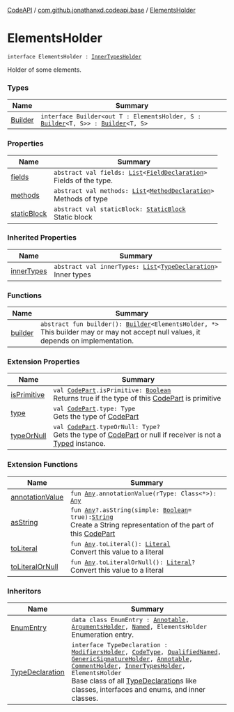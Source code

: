 [CodeAPI](../../index.md) / [com.github.jonathanxd.codeapi.base](../index.md) / [ElementsHolder](.)

# ElementsHolder

`interface ElementsHolder : `[`InnerTypesHolder`](../-inner-types-holder/index.md)

Holder of some elements.

### Types

| Name | Summary |
|---|---|
| [Builder](-builder/index.md) | `interface Builder<out T : ElementsHolder, S : `[`Builder`](-builder/index.md)`<T, S>> : `[`Builder`](../-inner-types-holder/-builder/index.md)`<T, S>` |

### Properties

| Name | Summary |
|---|---|
| [fields](fields.md) | `abstract val fields: `[`List`](https://kotlinlang.org/api/latest/jvm/stdlib/kotlin.collections/-list/index.html)`<`[`FieldDeclaration`](../-field-declaration/index.md)`>`<br>Fields of the type. |
| [methods](methods.md) | `abstract val methods: `[`List`](https://kotlinlang.org/api/latest/jvm/stdlib/kotlin.collections/-list/index.html)`<`[`MethodDeclaration`](../-method-declaration/index.md)`>`<br>Methods of type |
| [staticBlock](static-block.md) | `abstract val staticBlock: `[`StaticBlock`](../-static-block/index.md)<br>Static block |

### Inherited Properties

| Name | Summary |
|---|---|
| [innerTypes](../-inner-types-holder/inner-types.md) | `abstract val innerTypes: `[`List`](https://kotlinlang.org/api/latest/jvm/stdlib/kotlin.collections/-list/index.html)`<`[`TypeDeclaration`](../-type-declaration/index.md)`>`<br>Inner types |

### Functions

| Name | Summary |
|---|---|
| [builder](builder.md) | `abstract fun builder(): `[`Builder`](-builder/index.md)`<ElementsHolder, *>`<br>This builder may or may not accept null values, it depends on implementation. |

### Extension Properties

| Name | Summary |
|---|---|
| [isPrimitive](../../com.github.jonathanxd.codeapi/is-primitive.md) | `val `[`CodePart`](../../com.github.jonathanxd.codeapi/-code-part/index.md)`.isPrimitive: `[`Boolean`](https://kotlinlang.org/api/latest/jvm/stdlib/kotlin/-boolean/index.html)<br>Returns true if the type of this [CodePart](../../com.github.jonathanxd.codeapi/-code-part/index.md) is primitive |
| [type](../../com.github.jonathanxd.codeapi/type.md) | `val `[`CodePart`](../../com.github.jonathanxd.codeapi/-code-part/index.md)`.type: Type`<br>Gets the type of [CodePart](../../com.github.jonathanxd.codeapi/-code-part/index.md) |
| [typeOrNull](../../com.github.jonathanxd.codeapi/type-or-null.md) | `val `[`CodePart`](../../com.github.jonathanxd.codeapi/-code-part/index.md)`.typeOrNull: Type?`<br>Gets the type of [CodePart](../../com.github.jonathanxd.codeapi/-code-part/index.md) or null if receiver is not a [Typed](../-typed/index.md) instance. |

### Extension Functions

| Name | Summary |
|---|---|
| [annotationValue](../../com.github.jonathanxd.codeapi.util.conversion/kotlin.-any/annotation-value.md) | `fun `[`Any`](https://kotlinlang.org/api/latest/jvm/stdlib/kotlin/-any/index.html)`.annotationValue(rType: Class<*>): `[`Any`](https://kotlinlang.org/api/latest/jvm/stdlib/kotlin/-any/index.html) |
| [asString](../../com.github.jonathanxd.codeapi.util/kotlin.-any/as-string.md) | `fun `[`Any`](https://kotlinlang.org/api/latest/jvm/stdlib/kotlin/-any/index.html)`?.asString(simple: `[`Boolean`](https://kotlinlang.org/api/latest/jvm/stdlib/kotlin/-boolean/index.html)` = true): `[`String`](https://kotlinlang.org/api/latest/jvm/stdlib/kotlin/-string/index.html)<br>Create a String representation of the part of this [CodePart](../../com.github.jonathanxd.codeapi/-code-part/index.md) |
| [toLiteral](../../com.github.jonathanxd.codeapi.util.conversion/kotlin.-any/to-literal.md) | `fun `[`Any`](https://kotlinlang.org/api/latest/jvm/stdlib/kotlin/-any/index.html)`.toLiteral(): `[`Literal`](../../com.github.jonathanxd.codeapi.literal/-literal/index.md)<br>Convert this value to a literal |
| [toLiteralOrNull](../../com.github.jonathanxd.codeapi.util.conversion/kotlin.-any/to-literal-or-null.md) | `fun `[`Any`](https://kotlinlang.org/api/latest/jvm/stdlib/kotlin/-any/index.html)`.toLiteralOrNull(): `[`Literal`](../../com.github.jonathanxd.codeapi.literal/-literal/index.md)`?`<br>Convert this value to a literal |

### Inheritors

| Name | Summary |
|---|---|
| [EnumEntry](../-enum-entry/index.md) | `data class EnumEntry : `[`Annotable`](../-annotable/index.md)`, `[`ArgumentsHolder`](../-arguments-holder/index.md)`, `[`Named`](../-named/index.md)`, ElementsHolder`<br>Enumeration entry. |
| [TypeDeclaration](../-type-declaration/index.md) | `interface TypeDeclaration : `[`ModifiersHolder`](../-modifiers-holder/index.md)`, `[`CodeType`](../../com.github.jonathanxd.codeapi.type/-code-type/index.md)`, `[`QualifiedNamed`](../-qualified-named/index.md)`, `[`GenericSignatureHolder`](../-generic-signature-holder/index.md)`, `[`Annotable`](../-annotable/index.md)`, `[`CommentHolder`](../../com.github.jonathanxd.codeapi.base.comment/-comment-holder/index.md)`, `[`InnerTypesHolder`](../-inner-types-holder/index.md)`, ElementsHolder`<br>Base class of all [TypeDeclaration](../-type-declaration/index.md)s like classes, interfaces and enums, and inner classes. |
